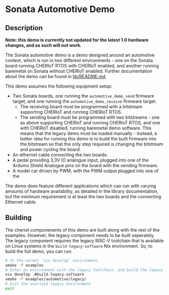 <!--
Copyright lowRISC Contributors.
SPDX-License-Identifier: Apache-2.0
-->
# Sonata Automotive Demo

## Description

**Note: this demo is currently not updated for the latest 1.0 hardware changes,
and as such will not work.**

The Sonata automotive demo is a demo designed around an automotive context,
which is run in two different environments - one on the Sonata board running
CHERIoT RTOS with CHERIoT enabled, and another running baremetal on Sonata
without CHERIoT enabled. Further documentation about the demo can be found
in [lib/README.md](./lib/README.md).

This demo assumes the following equipment setup:
  - Two Sonata boards, one running the `automotive_demo_send` firmware target,
  and one running the `automotive_demo_receive` firmware target.
    - The receiving board must be programmed with a bitstream supporting
    CHERIoT and running CHERIoT RTOS.
    - The sending board must be programmed with two bitstreams - one as above
    supporting CHERIoT and running CHERIoT RTOS, and one with CHERIoT disabled,
    running baremetal demo software. This means that the legacy demo must be
    loaded manually - instead, a better idea for running this demo is to build
    the built firmware into the bitstream so that the only step required is
    changing the bitstream and power cycling the board.
  - An ethernet cable connecting the two boards.
  - A pedal providing 3.3V IO analogue input, plugged into one of the Arduino
  Shield Analogue pins on the board with the sending firmware.
  - A model car driven by PWM, with the PWM output plugged into one of the

The demo does feature different applications which can run with varying
amounts of hardware availability, as detailed in the library documentation,
but the minimum requirement is at least the two boards and the connecting
Ethernet cable.

## Building

The cheriot componenents of this demo are built along with the rest of the examples.
However, the legacy component needs to be built seperately. The legacy component
requires the legacy RISC-V toolchain that is available on Linux systems in the
`build-legacy-software` Nix environment. So, to build the full demo, you can run:

```sh
# In the normal `nix develop` environment.
xmake -P examples
# Enter an environment with the legacy toolchain, and build the legacy component.
nix develop .#build-legacy-software
xmake -P examples/automotive/legacy/
# Exit the overlaid legacy environment
exit
```
